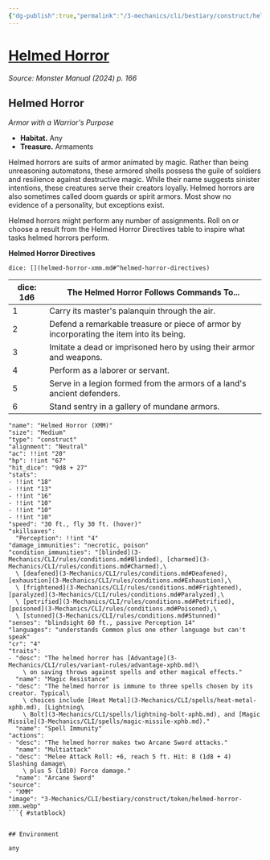 ```yaml
---
{"dg-publish":true,"permalink":"/3-mechanics/cli/bestiary/construct/helmed-horror-xmm/","tags":["ttrpg-cli/compendium/src/5e/xmm","ttrpg-cli/monster/cr/4","ttrpg-cli/monster/environment/any","ttrpg-cli/monster/size/medium","ttrpg-cli/monster/type/construct"],"noteIcon":""}
---
```


# [Helmed Horror](3-Mechanics\CLI\bestiary\construct/helmed-horror-xmm.md)
*Source: Monster Manual (2024) p. 166*  

## Helmed Horror

*Armor with a Warrior's Purpose*

- **Habitat.** Any  
- **Treasure.** Armaments  

Helmed horrors are suits of armor animated by magic. Rather than being unreasoning automatons, these armored shells possess the guile of soldiers and resilience against destructive magic. While their name suggests sinister intentions, these creatures serve their creators loyally. Helmed horrors are also sometimes called doom guards or spirit armors. Most show no evidence of a personality, but exceptions exist.

Helmed horrors might perform any number of assignments. Roll on or choose a result from the Helmed Horror Directives table to inspire what tasks helmed horrors perform.

**Helmed Horror Directives**

`dice: [](helmed-horror-xmm.md#^helmed-horror-directives)`

| dice: 1d6 | The Helmed Horror Follows Commands To... |
|-----------|------------------------------------------|
| 1 | Carry its master's palanquin through the air. |
| 2 | Defend a remarkable treasure or piece of armor by incorporating the item into its being. |
| 3 | Imitate a dead or imprisoned hero by using their armor and weapons. |
| 4 | Perform as a laborer or servant. |
| 5 | Serve in a legion formed from the armors of a land's ancient defenders. |
| 6 | Stand sentry in a gallery of mundane armors. |{ #helmed-horror-directives}


```statblock
"name": "Helmed Horror (XMM)"
"size": "Medium"
"type": "construct"
"alignment": "Neutral"
"ac": !!int "20"
"hp": !!int "67"
"hit_dice": "9d8 + 27"
"stats":
- !!int "18"
- !!int "13"
- !!int "16"
- !!int "10"
- !!int "10"
- !!int "10"
"speed": "30 ft., fly 30 ft. (hover)"
"skillsaves":
  "Perception": !!int "4"
"damage_immunities": "necrotic, poison"
"condition_immunities": "[blinded](3-Mechanics/CLI/rules/conditions.md#Blinded), [charmed](3-Mechanics/CLI/rules/conditions.md#Charmed),\
  \ [deafened](3-Mechanics/CLI/rules/conditions.md#Deafened), [exhaustion](3-Mechanics/CLI/rules/conditions.md#Exhaustion),\
  \ [frightened](3-Mechanics/CLI/rules/conditions.md#Frightened), [paralyzed](3-Mechanics/CLI/rules/conditions.md#Paralyzed),\
  \ [petrified](3-Mechanics/CLI/rules/conditions.md#Petrified), [poisoned](3-Mechanics/CLI/rules/conditions.md#Poisoned),\
  \ [stunned](3-Mechanics/CLI/rules/conditions.md#Stunned)"
"senses": "blindsight 60 ft., passive Perception 14"
"languages": "understands Common plus one other language but can't speak"
"cr": "4"
"traits":
- "desc": "The helmed horror has [Advantage](3-Mechanics/CLI/rules/variant-rules/advantage-xphb.md)\
    \ on saving throws against spells and other magical effects."
  "name": "Magic Resistance"
- "desc": "The helmed horror is immune to three spells chosen by its creator. Typical\
    \ choices include [Heat Metal](3-Mechanics/CLI/spells/heat-metal-xphb.md), [Lightning\
    \ Bolt](3-Mechanics/CLI/spells/lightning-bolt-xphb.md), and [Magic Missile](3-Mechanics/CLI/spells/magic-missile-xphb.md)."
  "name": "Spell Immunity"
"actions":
- "desc": "The helmed horror makes two Arcane Sword attacks."
  "name": "Multiattack"
- "desc": "Melee Attack Roll: +6, reach 5 ft. Hit: 8 (1d8 + 4) Slashing damage\
    \ plus 5 (1d10) Force damage."
  "name": "Arcane Sword"
"source":
- "XMM"
"image": "3-Mechanics/CLI/bestiary/construct/token/helmed-horror-xmm.webp"
```{ #statblock}


## Environment

any